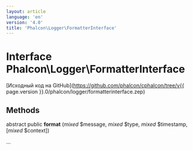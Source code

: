 ```yaml
---
layout: article
language: 'en'
version: '4.0'
title: 'Phalcon\Logger\FormatterInterface'
---
```

# Interface **Phalcon\Logger\FormatterInterface**

[Исходный код на GitHub](https://github.com/phalcon/cphalcon/tree/v{{ page.version }}.0/phalcon/logger/formatterinterface.zep)

## Methods

abstract public **format** (*mixed* $message, *mixed* $type, *mixed* $timestamp, [*mixed* $context])

...